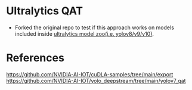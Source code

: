 # Ultralytics QAT
* Forked the original repo to test if this approach works on models included inside [ultralytics model zoo(i.e. yolov8/v9/v10)](https://docs.ultralytics.com/models/).


# References 
https://github.com/NVIDIA-AI-IOT/cuDLA-samples/tree/main/export
https://github.com/NVIDIA-AI-IOT/yolo_deepstream/tree/main/yolov7_qat
